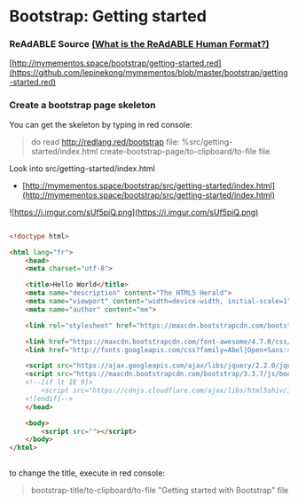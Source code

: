 
# Bootstrap: Getting started


### ReAdABLE Source [(What is the ReAdABLE Human Format?)](http://readablehumanformat.com)

[http://mymementos.space/bootstrap/getting-started.red](https://github.com/lepinekong/mymementos/blob/master/bootstrap/getting-started.red)


### Create a bootstrap page skeleton

You can get the skeleton by typing in red console:
>do read http://redlang.red/bootstrap
file: %src/getting-started/index.html
create-bootstrap-page/to-clipboard/to-file file


Look into src/getting-started/index.html
- [http://mymementos.space/bootstrap/src/getting-started/index.html](http://mymementos.space/bootstrap/src/getting-started/index.html)
                        
![https://i.imgur.com/sUf5piQ.png](https://i.imgur.com/sUf5piQ.png)
                    


```html

<!doctype html>

<html lang="fr">
    <head>
    <meta charset="utf-8">

    <title>Hello World</title>
    <meta name="description" content="The HTML5 Herald">
    <meta name="viewport" content="width=device-width, initial-scale=1">
    <meta name="author" content="me">

    <link rel="stylesheet" href="https://maxcdn.bootstrapcdn.com/bootstrap/3.3.7/css/bootstrap.min.css" integrity="sha384-BVYiiSIFeK1dGmJRAkycuHAHRg32OmUcww7on3RYdg4Va+PmSTsz/K68vbdEjh4u" crossorigin="anonymous">

	<link href="https://maxcdn.bootstrapcdn.com/font-awesome/4.7.0/css/font-awesome.min.css" rel="stylesheet" />
	<link href='http://fonts.googleapis.com/css?family=Abel|Open+Sans:400,600' rel='stylesheet'>

    <script src="https://ajax.googleapis.com/ajax/libs/jquery/2.2.0/jquery.min.js"></script>
    <script src="https://maxcdn.bootstrapcdn.com/bootstrap/3.3.7/js/bootstrap.min.js" integrity="sha384-Tc5IQib027qvyjSMfHjOMaLkfuWVxZxUPnCJA7l2mCWNIpG9mGCD8wGNIcPD7Txa" crossorigin="anonymous"></script>
    <!--[if lt IE 9]>
        <script src="https://cdnjs.cloudflare.com/ajax/libs/html5shiv/3.7.3/html5shiv.js"></script>
    <![endif]-->
    </head>

    <body>
        <script src=""></script>
    </body>
</html>
        
```


to change the title, execute in red console:
>bootstrap-title/to-clipboard/to-file "Getting started with Bootstrap" file



